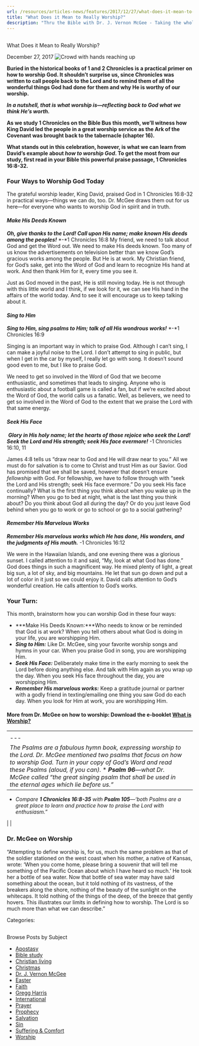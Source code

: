 ```yaml
---
url: /resources/articles-news/features/2017/12/27/what-does-it-mean-to-really-worship
title: "What Does it Mean to Really Worship?"
description: "Thru the Bible with Dr. J. Vernon McGee - Taking the whole Word to the whole world"
---
```







## 
 What Does it Mean to Really Worship?


December 27, 2017
![Crowd with hands reaching up](https://ttb.org/images/default-source/Features-and-News/crowd-with-hands-reaching-up.jpg?sfvrsn=c5a41d16_0 "Crowd with hands reaching up")




**Buried in the historical books of 1 and 2 Chronicles is a practical primer on how to worship God. It shouldn’t surprise us, since Chronicles was written to call people back to the Lord and to remind them of all the wonderful things God had done for them and why He is worthy of our worship.** 


***In a nutshell, that is what worship is—reflecting back to God what we think He’s worth.*** 


**As we study 1 Chronicles on the Bible Bus this month, we’ll witness how King David led the people in a great worship service as the Ark of the Covenant was brought back to the tabernacle (chapter 16).** 


**What stands out in this celebration, however, is what we can learn from David’s example about *how to worship God*. To get the most from our study, first read in your Bible this powerful praise passage, 1 Chronicles 16:8-32.**


### **Four Ways to Worship God Today**


The grateful worship leader, King David, praised God in 1 Chronicles 16:8-32 in practical ways—things we can do, too. Dr. McGee draws them out for us here—for everyone who wants to worship God in spirit and in truth. 


#### *Make* *His Deeds Known*


***Oh, give thanks to the Lord! Call upon His name; make known His deeds among the peoples!*** *-*1 Chronicles 16:8
My friend, we need to talk about God and get the Word out. We need to make His deeds known. Too many of us know the advertisements on television better than we know God’s gracious works among the people. But He is at work. My Christian friend, for God’s sake, get into the Word of God and learn to recognize His hand at work. And then thank Him for it, every time you see it.  


Just as God moved in the past, He is still moving today. He is not through with this little world and I think, if we look for it, we can see His hand in the affairs of the world today. And to see it will encourage us to keep talking about it. 


#### *Sing to Him*


 ***Sing to Him, sing psalms to Him; talk of all His wondrous works!*** *-*1 Chronicles 16:9 


Singing is an important way in which to praise God. Although I can’t sing, I can make a joyful noise to the Lord. I don’t attempt to sing in public, but when I get in the car by myself, I really let go with song. It doesn’t sound good even to me, but I like to praise God.


We need to get so involved in the Word of God that we become enthusiastic, and sometimes that leads to singing. Anyone who is enthusiastic about a football game is called a fan, but if we’re excited about the Word of God, the world calls us a fanatic. Well, as believers, we need to get so involved in the Word of God to the extent that we praise the Lord with that same energy. 


#### *Seek His Face*


​
***Glory in His holy name; let the hearts of those rejoice who seek the Lord! Seek the Lord and His strength; seek His face evermore!*** -1 Chronicles 16:10, 11


James 4:8 tells us “draw near to God and He will draw near to you.” All we must do for salvation is to come to Christ and trust Him as our Savior. God has promised that we shall be saved, however that doesn’t ensure *fellowship* with God. For fellowship, we have to follow through with “seek the Lord and His strength; seek His face evermore.” Do you seek His face continually? What is the first thing you think about when you wake up in the morning? When you go to bed at night, what is the last thing you think about? Do you think about God all during the day? Or do you just leave God behind when you go to work or go to school or go to a social gathering? 


#### *Remember His Marvelous Works*


***Remember His marvelous works which He has done, His wonders, and the judgments of His mouth.*** -1 Chronicles 16:12 


We were in the Hawaiian Islands, and one evening there was a glorious sunset. I called attention to it and said, “My, look at what God has done.” God does things in such a magnificent way. He mixed plenty of light, a great big sun, a lot of sky, and big mountains. He let that sun go down and put a lot of color in it just so we could enjoy it. David calls attention to God’s wonderful creation. He calls attention to God’s works.


### Your Turn:


This month, brainstorm how you can worship God in these four ways:  


* ***Make His Deeds Known:***Who needs to know or be reminded that God is at work? When you tell others about what God is doing in your life, you are worshipping Him.
* ***Sing to Him:*** Like Dr. McGee, sing your favorite worship songs and hymns in your car. When you praise God in song, you are worshipping Him.
* ***Seek His Face:*** Deliberately make time in the early morning to seek the Lord before doing anything else. And talk with Him again as you wrap up the day. When you seek His face throughout the day, you are worshipping Him.
* ***Remember His marvelous works:*** Keep a gratitude journal or partner with a godly friend in texting/emailing one thing you saw God do each day. When you look for Him at work, you are worshipping Him.


#### **More from Dr. McGee on how to worship**: Download the e-booklet **[**What is Worship?**](http://www.TTB.org/booklets)**




|  |  |
| --- | --- |
| |  |
| --- |
| *The Psalms are a fabulous hymn book, expressing worship to the Lord. Dr. McGee mentioned two psalms that focus on how to worship God. Turn in your copy of God’s Word and read these Psalms (aloud, if you can).*  * ***Psalm 96**—what Dr. McGee called “the great singing psalm that shall be used in the eternal ages which lie before us.”*
* *Compare **1 Chronicles 16:8-35** with **Psalm 105**—‘both Psalms are a great place to learn and practice how to praise the Lord with enthusiasm.”*

 |
 |



### Dr. McGee on Worship



“Attempting to define worship is, for us, much the same problem as that of the soldier stationed on the west coast when his mother, a native of Kansas, wrote: ‘When you come home, please bring a souvenir that will tell me something of the Pacific Ocean about which I have heard so much.’ He took her a bottle of sea water. Now that bottle of sea water may have said something about the ocean, but it told nothing of its vastness, of the breakers along the shore, nothing of the beauty of the sunlight on the whitecaps. It told nothing of the things of the deep, of the breeze that gently hovers. This illustrates our limits in defining how to worship. The Lord is so much more than what we can describe.”
 
Categories: 









## 
 Browse Posts by Subject


* [Apostasy](/resources/articles-news/-in-tags/tags/Apostasy)
* [Bible study](/resources/articles-news/-in-tags/tags/Bible-study)
* [Christian living](/resources/articles-news/-in-tags/tags/Christian-living)
* [Christmas](/resources/articles-news/-in-tags/tags/Christmas)
* [Dr. J. Vernon McGee](/resources/articles-news/-in-tags/tags/Dr-J-Vernon-McGee)
* [Easter](/resources/articles-news/-in-tags/tags/easter)
* [Faith](/resources/articles-news/-in-tags/tags/Faith)
* [Gregg Harris](/resources/articles-news/-in-tags/tags/Gregg-Harris)
* [International](/resources/articles-news/-in-tags/tags/International)
* [Prayer](/resources/articles-news/-in-tags/tags/prayer)
* [Prophecy](/resources/articles-news/-in-tags/tags/Prophecy)
* [Salvation](/resources/articles-news/-in-tags/tags/Salvation)
* [Sin](/resources/articles-news/-in-tags/tags/sin)
* [Suffering & Comfort](/resources/articles-news/-in-tags/tags/Suffering-Comfort)
* [Worship](/resources/articles-news/-in-tags/tags/worship)






